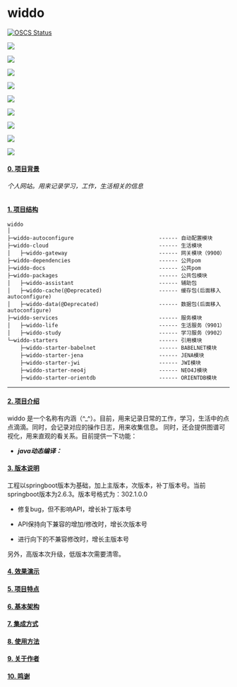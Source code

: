 # widdo

[![OSCS Status](https://www.oscs1024.com/platform/badge/widdo.svg?size=small)](https://www.murphysec.com/accept?code=71a2ccea0bac400f61c54db5ac91c1eb&type=1&from=2)


[![](https://img.shields.io/github/languages/code-size/OnlyXYL/widdo)]()

[![](https://img.shields.io/github/commit-activity/w/OnlyXYL/widdo)](https://github.com/OnlyXYL)

<!--[![](https://img.shields.io/github/commit-status/OnlyXYL/widdo/263.1.2.x/f8bf0bf)]()-->

[![](https://img.shields.io/github/v/release/OnlyXYl/widdo?display_name=tag&include_prereleases)]()

[![](https://img.shields.io/github/v/tag/OnlyXYL/widdo)]()

[![](https://img.shields.io/github/release-date/onlyxyl/widdo)]()

[![](https://img.shields.io/github/issues/OnlyXYL/widdo)]()

[![](https://img.shields.io/github/issues-closed/OnlyXYL/widdo)]()

[![](https://img.shields.io/github/issues-pr-closed/onlyxyl/widdo)]()

[![](https://img.shields.io/github/issues-pr/onlyxyl/widdo)]()

#### [0. 项目背景]()

###### 个人网站。用来记录学习，工作，生活相关的信息

#### [1. 项目结构]()

```
widdo
│
├─widdo-autoconfigure                           ------ 自动配置模块
├─widdo-cloud                                   ------ 生活模块
│   ├─widdo-gateway                             ------ 网关模块（9900）
├─widdo-dependencies                            ------ 公共pom
├─widdo-docs                                    ------ 公共pom
├─widdo-packages                                ------ 公共包模块
│   ├─widdo-assistant                           ------ 辅助包
│   ├─widdo-cache(@Deprecated)                  ------ 缓存包(后面移入autoconfigure)
│   ├─widdo-data(@Deprecated)                   ------ 数据包(后面移入autoconfigure)
├─widdo-services                                ------ 服务模块
│   ├─widdo-life                                ------ 生活服务（9901）
│   ├─widdo-study                               ------ 学习服务（9902）
└─widdo-starters                                ------ 引用模块
    ├─widdo-starter-babelnet                    ------ BABELNET模块
    ├─widdo-starter-jena                        ------ JENA模块
    ├─widdo-starter-jwi                         ------ JWI模块
    ├─widdo-starter-neo4j                       ------ NEO4J模块
    ├─widdo-starter-orientdb                    ------ ORIENTDB模块

```

---

#### [2. 项目介绍]()

widdo 是一个名称有内涵（^_^）。目前，用来记录日常的工作，学习，生活中的点点滴滴。同时，会记录对应的操作日志，用来收集信息。
同时，还会提供图谱可视化，用来直观的看关系。目前提供一下功能：

* ***java动态编译：***

#### [3. 版本说明]()

工程以springboot版本为基础，加上主版本，次版本，补丁版本号。当前springboot版本为2.6.3。版本号格式为：302.1.0.0

- 修复bug，但不影响API，增长补丁版本号

- API保持向下兼容的增加/修改时，增长次版本号

- 进行向下的不兼容修改时，增长主版本号

另外，高版本次升级，低版本次需要清零。

#### [4. 效果演示]()

#### [5. 项目特点]()

#### [6. 基本架构]()

#### [7. 集成方式]()

#### [8. 使用方法]()

#### [9. 关于作者]()

#### [10. 鸣谢]()
